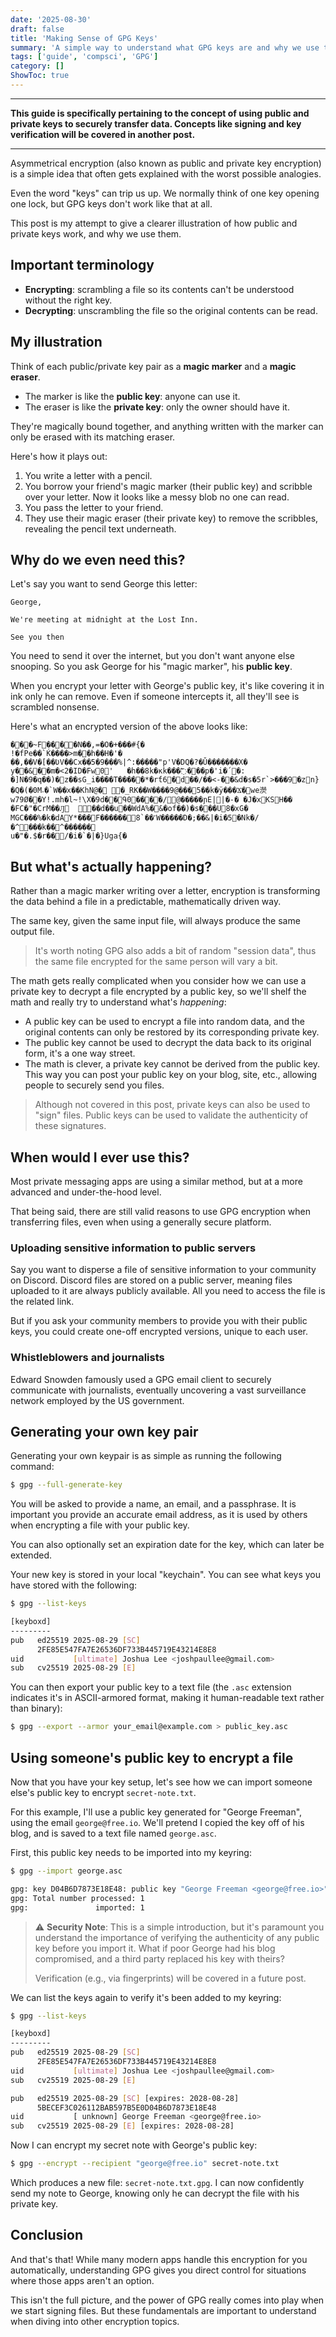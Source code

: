 ```yaml
---
date: '2025-08-30'
draft: false
title: 'Making Sense of GPG Keys'
summary: 'A simple way to understand what GPG keys are and why we use them.'
tags: ['guide', 'compsci', 'GPG']
category: []
ShowToc: true
---
```


---

**This guide is specifically pertaining to the concept of using public and private keys to securely transfer data. Concepts like signing and key verification will be covered in another post.**

---

Asymmetrical encryption (also known as public and private key encryption) is a simple idea that often gets explained with the worst possible analogies.

Even the word "keys" can trip us up. We normally think of one key opening one lock, but GPG keys don't work like that at all.

This post is my attempt to give a clearer illustration of how public and private keys work, and why we use them.

## Important terminology

- **Encrypting**: scrambling a file so its contents can't be understood without the right key.  
- **Decrypting**: unscrambling the file so the original contents can be read.  

## My illustration

Think of each public/private key pair as a **magic marker** and a **magic eraser**.  

- The marker is like the **public key**: anyone can use it.  
- The eraser is like the **private key**: only the owner should have it.  

They're magically bound together, and anything written with the marker can only be erased with its matching eraser.

Here's how it plays out:

1. You write a letter with a pencil.  
2. You borrow your friend's magic marker (their public key) and scribble over your letter. Now it looks like a messy blob no one can read.  
3. You pass the letter to your friend.  
4. They use their magic eraser (their private key) to remove the scribbles, revealing the pencil text underneath.  

## Why do we even need this?

Let's say you want to send George this letter:

```
George,

We're meeting at midnight at the Lost Inn.

See you then
```

You need to send it over the internet, but you don't want anyone else snooping. So you ask George for his "magic marker", his **public key**.  

When you encrypt your letter with George's public key, it's like covering it in ink only he can remove.   Even if someone intercepts it, all they'll see is scrambled nonsense.

Here's what an encrypted version of the above looks like:

```
���~F����N��,=�O�+���#{�
!�fPe��`Ќ����>m��h��H�'�
��,��V�[��ƲV��Cx��5�9���%|^:�����"p'V�DQ�?�Ǔ�������X� y��&��m�<2�ID�Fw0'	�h��8k�κk���߱���p�'؜i�´�: �]N�9�q� �)�z��sG_i����T�����*�rƭ6�d��/��<-��&d�s�5r`>���9�zn}�Q�(�0M˔�`W��x��KhN@� �_RK��W����9@���5��k�ÿ���Ϫ� we濙w79Ø��Y!.mh�l~!\X�9d��Գ0׷����/@�����ɲE| |�-� �J�xKSH�� �FC�"�CrM��Ԓ	��d��u��WdA%�&�of��)�s���U8�xG�
MGC���%�k�dAY*���F������8`��˹W�����D�;��&|�i�5�Nk�/�^���k��^������
u�"�.$�r��/�i�`�|�}Uga{�
```

## But what's actually happening?

Rather than a magic marker writing over a letter, encryption is transforming the data behind a file in a predictable, mathematically driven way.

The same key, given the same input file, will always produce the same output file.

> It's worth noting GPG also adds a bit of random "session data", thus the same file encrypted for the same person will vary a bit.

The math gets really complicated when you consider how we can use a private key to decrypt a file encrypted by a public key, so we'll shelf the math and really try to understand what's _happening_:

- A public key can be used to encrypt a file into random data, and the original contents can only be restored by its corresponding private key.
- The public key cannot be used to decrypt the data back to its original form, it's a one way street.
- The math is clever, a private key cannot be derived from the public key. This way you can post your public key on your blog, site, etc., allowing people to securely send you files.

> Although not covered in this post, private keys can also be used to "sign" files. Public keys can be used to validate the authenticity of these signatures.

## When would I ever use this?

Most private messaging apps are using a similar method, but at a more advanced and under-the-hood level.

That being said, there are still valid reasons to use GPG encryption when transferring files, even when using a generally secure platform.

### Uploading sensitive information to public servers

Say you want to disperse a file of sensitive information to your community on Discord. Discord files are stored on a public server, meaning files uploaded to it are always publicly available. All you need to access the file is the related link.

But if you ask your community members to provide you with their public keys, you could create one-off encrypted versions, unique to each user.

### Whistleblowers and journalists

Edward Snowden famously used a GPG email client to securely communicate with journalists, eventually uncovering a vast surveillance network employed by the US government.

## Generating your own key pair

Generating your own keypair is as simple as running the following command:

```sh
$ gpg --full-generate-key
```

You will be asked to provide a name, an email, and a passphrase. It is important you provide an accurate email address, as it is used by others when encrypting a file with your public key.

You can also optionally set an expiration date for the key, which can later be extended.

Your new key is stored in your local "keychain". You can see what keys you have stored with the following:

```sh
$ gpg --list-keys

[keyboxd]
---------
pub   ed25519 2025-08-29 [SC]
      2FE85E547FA7E26536DF733B445719E43214E8E8
uid           [ultimate] Joshua Lee <joshpaullee@gmail.com>
sub   cv25519 2025-08-29 [E]
```

You can then export your public key to a text file (the `.asc` extension indicates it's in ASCII-armored format, making it human-readable text rather than binary):

```sh
$ gpg --export --armor your_email@example.com > public_key.asc
```

## Using someone's public key to encrypt a file

Now that you have your key setup, let's see how we can import someone else's public key to encrypt `secret-note.txt`.

For this example, I'll use a public key generated for "George Freeman", using the email `george@free.io`. We'll pretend I copied the key off of his blog, and is saved to a text file named `george.asc`.

First, this public key needs to be imported into my keyring:

```sh
$ gpg --import george.asc

gpg: key D04B6D7873E18E48: public key "George Freeman <george@free.io>" imported
gpg: Total number processed: 1
gpg:               imported: 1
```

> ⚠️ **Security Note**: This is a simple introduction, but it's paramount you understand the importance of verifying the authenticity of any public key before you import it. What if poor George had his blog compromised, and a third party replaced his key with theirs?
> 
> Verification (e.g., via fingerprints) will be covered in a future post.

We can list the keys again to verify it's been added to my keyring:

```sh
$ gpg --list-keys

[keyboxd]
---------
pub   ed25519 2025-08-29 [SC]
      2FE85E547FA7E26536DF733B445719E43214E8E8
uid           [ultimate] Joshua Lee <joshpaullee@gmail.com>
sub   cv25519 2025-08-29 [E]

pub   ed25519 2025-08-29 [SC] [expires: 2028-08-28]
      5BECEF3C026112BAB597B5E0D04B6D7873E18E48
uid           [ unknown] George Freeman <george@free.io>
sub   cv25519 2025-08-29 [E] [expires: 2028-08-28]
```

Now I can encrypt my secret note with George's public key:

```sh
$ gpg --encrypt --recipient "george@free.io" secret-note.txt
```

Which produces a new file: `secret-note.txt.gpg`. I can now confidently send my note to George, knowing only he can decrypt the file with his private key.

## Conclusion

And that's that! While many modern apps handle this encryption for you automatically, understanding GPG gives you direct control for situations where those apps aren't an option.

This isn't the full picture, and the power of GPG really comes into play when we start signing files. But these fundamentals are important to understand when diving into other encryption topics.
